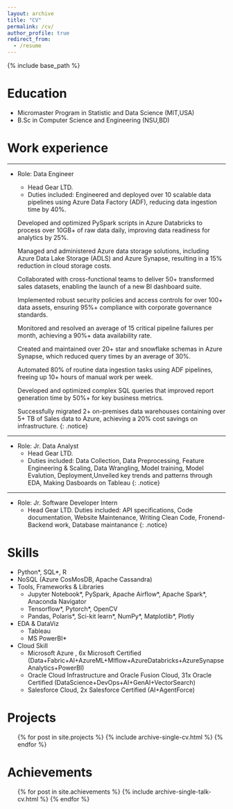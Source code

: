 ```yaml
---
layout: archive
title: "CV"
permalink: /cv/
author_profile: true
redirect_from:
  - /resume
---
```


{% include base_path %}

Education
======
* Micromaster Program in Statistic and Data Science (MIT,USA)
* B.Sc in Computer Science and Engineering (NSU,BD)


Work experience
======

---
* Role: Data Engineer  
  * Head Gear LTD.  
  * Duties included: 
  Engineered and deployed over 10 scalable data pipelines using Azure Data Factory (ADF), reducing data ingestion time by 40%.    

  Developed and optimized PySpark scripts in Azure Databricks to process over 10GB+ of raw data daily, improving data readiness for analytics by 25%.  

  Managed and administered Azure data storage solutions, including Azure Data Lake Storage (ADLS) and Azure Synapse, resulting in a 15% reduction in cloud storage costs.  

  Collaborated with cross-functional teams to deliver 50+ transformed sales datasets, enabling the launch of a new BI dashboard suite.  

  Implemented robust security policies and access controls for over 100+ data assets, ensuring 95%+ compliance with corporate governance standards.  

  Monitored and resolved an average of 15 critical pipeline failures per month, achieving a 90%+ data availability rate.  

  Created and maintained over 20+ star and snowflake schemas in Azure Synapse, which reduced query times by an average of 30%.  

  Automated 80% of routine data ingestion tasks using ADF pipelines, freeing up 10+ hours of manual work per week.  

  Developed and optimized complex SQL queries that improved report generation time by 50%+ for key business metrics.  

  Successfully migrated 2+ on-premises data warehouses containing over 5+ TB of Sales data to Azure, achieving a 20% cost savings on infrastructure.
{: .notice}  
  
---
* Role: Jr. Data Analyst
  * Head Gear LTD.
  * Duties included: Data Collection, Data Preprocessing, Feature Engineering & Scaling, Data Wrangling, Model training, Model Evalution, Deployment,Unveiled key trends and patterns through EDA, Making Dasboards on Tableau
 {: .notice}

---
* Role: Jr. Software Developer Intern
  * Head Gear LTD.
  Duties included: API specifications, Code documentation, Website Maintenance, Writing Clean Code, Fronend-Backend work, Database maintanance
 {: .notice}
  
Skills
======
* Python*, SQL*, R
* NoSQL (Azure CosMosDB, Apache Cassandra)
* Tools, Frameworks & Libraries
  * Jupyter Notebook*, PySpark, Apache Airflow*, Apache Spark*, Anaconda Navigator
  * Tensorflow*, Pytorch*, OpenCV
  * Pandas, Polaris*, Sci-kit learn*, NumPy*, Matplotlib*, Plotly
* EDA & DataViz 
  * Tableau 
  * MS PowerBI*
* Cloud Skill
  * Microsoft Azure , 6x Microsoft Certified (Data+Fabric+AI+AzureML+Mlflow+AzureDatabricks+AzureSynapseAnalytics+PowerBI)
  * Oracle Cloud Infrastructure and Oracle Fusion Cloud,  31x Oracle Certified (DataScience+DevOps+AI+GenAI+VectorSearch)
  * Salesforce Cloud, 2x Salesforce Certified (AI+AgentForce)
 
Projects
======
  <ul>{% for post in site.projects %}
    {% include archive-single-cv.html %}
  {% endfor %}</ul>

Achievements
======
  <ul>{% for post in site.achievements %}
    {% include archive-single-talk-cv.html %}
  {% endfor %}</ul>
  
